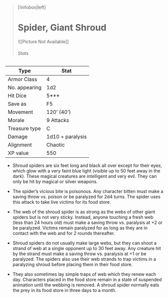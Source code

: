 > [!infobox|left] 
>  # Spider, Giant Shroud
>  ![[Picture Not Available]] 
>  ###### Stats 
| Type                    | Stat        |
| ---------------- | ------------------------------ |
|Armor Class| 4  |                      
|No. appearing| 1d2|
|Hit Dice| 5***  |                        
|Save as| F5 |
|Movement| 120’ (40’)  |     
|Morale| 9 Attacks| 1 bite/1 special  |       
|Treasure type| C|
|Damage| 1d10 + paralysis|                       
|Alignment| Chaotic|
|XP value| 550|

- Shroud spiders are six feet long and black all over except for their eyes, which glow with a very faint blue light (visible up to 50 feet away in the dark). These magical creatures are intelligent and very evil. They can only be hit by magical or silver weapons.

- The spider’s vicious bite is poisonous. Any character bitten must make a saving throw vs. poison or be paralyzed for 2d4 turns. The spider uses this attack to take live victims for its food store.

- The web of the shroud spider is as strong as the webs of other giant spiders but is not very sticky. Instead, anyone touching a fresh web (less than 24 hours old) must make a saving throw vs. paralysis at +2 or be paralyzed. Victims remain paralyzed for as long as they are in contact with the web and for 2 rounds thereafter.

- Shroud spiders do not usually make large webs, but they can shoot a strand of web at a single opponent up to 30 feet away. Any creature hit by the strand must make a saving throw vs. paralysis at +1 or be paralyzed. The spiders also use their web strands to trap victims in a paralyzing shroud before placing them in their food store.

- They also sometimes lay simple traps of web which they renew each day. Characters placed in the food store remain in a state of suspended animation until the webbing is removed. A shroud spider normally eats the prey in its food store in three days to a month.